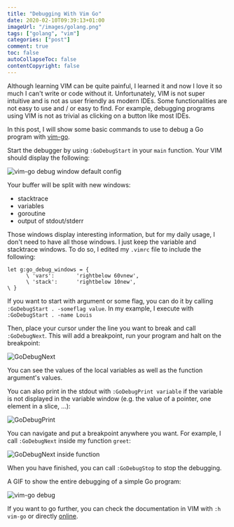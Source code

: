 ```yaml
---
title: "Debugging With Vim Go"
date: 2020-02-10T09:39:13+01:00
imageUrl: "/images/golang.png"
tags: ["golang", "vim"]
categories: ["post"]
comment: true
toc: false
autoCollapseToc: false
contentCopyright: false
---
```


Although learning VIM can be quite painful, I learned it and now I love it so much I can't write or
code without it.
Unfortunately, VIM is not super intuitive and is not as user friendly as modern IDEs. Some
functionalities are not easy to use and / or easy to find. For example, debugging programs using VIM
is not as trivial as clicking on a button like most IDEs.

In this post, I will show some basic commands to use to debug a Go program with
[vim-go](https://github.com/fatih/vim-go).

<!--more-->

Start the debugger by using `:GoDebugStart` in your `main` function. Your VIM
should display the following:

![vim-go debug window default config](/images/2020-02-10/vim-go-debug-default_config.png)

Your buffer will be split with new windows:

- stacktrace
- variables
- goroutine
- output of stdout/stderr

Those windows display interesting information, but for my daily usage, I don't need to have all
those windows. I just keep the variable and stacktrace windows. To do so, I edited my `.vimrc` file
to include the following:

```
let g:go_debug_windows = {
      \ 'vars':       'rightbelow 60vnew',
      \ 'stack':      'rightbelow 10new',
\ }
```

If you want to start with argument or some flag, you can do it by calling `:GoDebugStart . -someflag
value`. In my example, I execute with `:GoDebugStart . -name Louis`

Then, place your cursor under the line you want to break and call `:GoDebugNext`. This will add a
breakpoint, run your program and halt on the breakpoint:

![GoDebugNext](/images/2020-02-10/vim-go-debug-next.png)

You can see the values of the local variables as well as the function argument's values.

You can also print in the stdout with `:GoDebugPrint variable` if the variable is not displayed in
the variable window (e.g. the value of a pointer, one element in a slice, ...):

![GoDebugPrint](/images/2020-02-10/vim-go-debug-print.png)

You can navigate and put a breakpoint anywhere you want. For example, I call `:GoDebugNext` inside
my function `greet`:

![GoDebugNext inside function](/images/2020-02-10/vim-go-debug-next_inside_function.png)

When you have finished, you can call `:GoDebugStop` to stop the debugging.

A GIF to show the entire debugging of a simple Go program:

![vim-go debug](/images/2020-02-10/vim-go-debug.gif)

If you want to go further, you can check the documentation in VIM with `:h vim-go` or directly
[online](https://github.com/fatih/vim-go/blob/master/doc/vim-go.txt).

